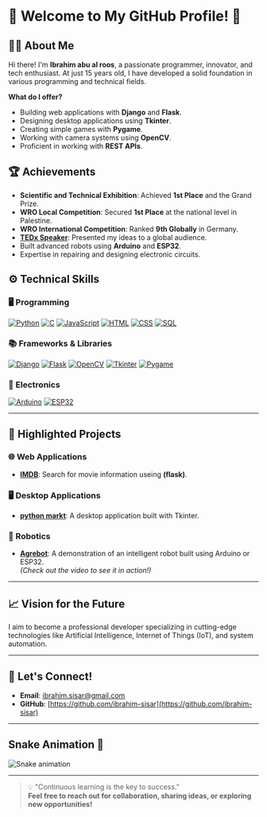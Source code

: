 # 🌟 Welcome to My GitHub Profile! 🌟

## 👨‍💻 About Me

Hi there! I'm **Ibrahim abu al roos**, a passionate programmer, innovator, and tech enthusiast. At just 15 years old, I have developed a solid foundation in various programming and technical fields.  

**What do I offer?**
- Building web applications with **Django** and **Flask**.
- Designing desktop applications using **Tkinter**.
- Creating simple games with **Pygame**.
- Working with camera systems using **OpenCV**.
- Proficient in working with **REST APIs**.

## 🏆 Achievements

- **Scientific and Technical Exhibition**: Achieved **1st Place** and the Grand Prize.
- **WRO Local Competition**: Secured **1st Place** at the national level in Palestine.
- **WRO International Competition**: Ranked **9th Globally** in Germany.
- **[TEDx Speaker](https://www.youtube.com/watch?v=hQ-MoyboAKo)**: Presented my ideas to a global audience.
- Built advanced robots using **Arduino** and **ESP32**.
- Expertise in repairing and designing electronic circuits.

## ⚙️ Technical Skills

### 🖥️ Programming
<div>
  <a href="https://www.python.org/" ><img src="https://img.shields.io/badge/Python-3776AB?style=for-the-badge&logo=python&logoColor=white" alt="Python"></a>
  <a href="https://www.learn-c.org/" ><img src="https://img.shields.io/badge/C-00599C?style=for-the-badge&logo=c&logoColor=white" alt="C"></a>
  <a href="https://www.w3schools.com/js/" ><img src="https://img.shields.io/badge/JavaScript-F7DF1E?style=for-the-badge&logo=javascript&logoColor=black" alt="JavaScript"></a>
  <a href="https://www.w3schools.com/html/" ><img src="https://img.shields.io/badge/HTML-E34F26?style=for-the-badge&logo=html5&logoColor=white" alt="HTML"></a>
  <a href="https://www.w3schools.com/css/" ><img src="https://img.shields.io/badge/CSS-1572B6?style=for-the-badge&logo=css3&logoColor=white" alt="CSS"></a>
  <a href="https://www.w3schools.com/sql/" ><img src="https://img.shields.io/badge/SQL-4479A1?style=for-the-badge&logo=postgresql&logoColor=white" alt="SQL"></a>
</div>

### 📚 Frameworks & Libraries
<div>
  <a href="https://www.djangoproject.com/" ><img src="https://img.shields.io/badge/Django-092E20?style=for-the-badge&logo=django&logoColor=white" alt="Django"></a>
  <a href="https://flask.palletsprojects.com/en/stable/" ><img src="https://img.shields.io/badge/Flask-000000?style=for-the-badge&logo=flask&logoColor=white" alt="Flask"></a>
  <a href="https://opencv.org/" ><img src="https://img.shields.io/badge/OpenCV-5C3EE8?style=for-the-badge&logo=opencv&logoColor=white" alt="OpenCV"></a>
  <a href="https://docs.python.org/3/library/tkinter.html" ><img src="https://img.shields.io/badge/Tkinter-FF6600?style=for-the-badge" alt="Tkinter"></a>
  <a href="https://www.pygame.org/news" ><img src="https://img.shields.io/badge/PyGame-00CCCC?style=for-the-badge" alt="Pygame"></a>
</div>

### 🔧 Electronics
<div>
  <a href="https://www.arduino.cc/" ><img src="https://img.shields.io/badge/Arduino-00979D?style=for-the-badge&logo=arduino&logoColor=white" alt="Arduino"></a>
  <a href="https://www.espressif.com/en/products/socs/esp32" ><img src="https://img.shields.io/badge/ESP32-003B57?style=for-the-badge&logo=espressif&logoColor=white" alt="ESP32"></a>
</div>

---

## 📂 Highlighted Projects

### 🌐 Web Applications
 - **[IMDB](https://github.com/ibrahim-sisar/IMDB)**: Search for movie information useing **(flask)**.
<!-- - **[Project Name 2](project-link)**: A brief description of the project. -->

### 🖥️ Desktop Applications
- **[python markt](https://github.com/ibrahim-sisar/python-markt)**: A desktop application built with Tkinter.

### 🤖 Robotics
- **[Agrebot](https://www.youtube.com/watch?v=VuprfWUG2-A&t=2s)**: A demonstration of an intelligent robot built using Arduino or ESP32.  
  *(Check out the video to see it in action!)*



---

## 📈 Vision for the Future

I aim to become a professional developer specializing in cutting-edge technologies like Artificial Intelligence, Internet of Things (IoT), and system automation.

---

## 🤝 Let's Connect!

- **Email**: [ibrahim.sisar@gmail.com](ibrahim.sisar@gmail.com)
- **GitHub**: [https://github.com/ibrahim-sisar](https://github.com/ibrahim-sisar)

---

## Snake Animation 🐍
![Snake animation](https://raw.githubusercontent.com/ibrahim-sisar/ibrahim-sisar/output/snake.svg)

---

> 💡 "Continuous learning is the key to success."  
> **Feel free to reach out for collaboration, sharing ideas, or exploring new opportunities!**
